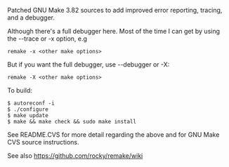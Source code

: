 Patched GNU Make 3.82 sources to add improved error reporting, tracing,
and a debugger. 

Although there's a full debugger here. Most of the time I can get by
using the --trace or -x option, e.g

    remake -x <other make options>

But if you want the full debugger, use --debugger or -X:

    remake -X <other make options>

To build:

    $ autoreconf -i
    $ ./configure 
    $ make update
    $ make && make check && sudo make install

See README.CVS for more detail regarding the above and for 
GNU Make CVS source instructions.

See also https://github.com/rocky/remake/wiki
